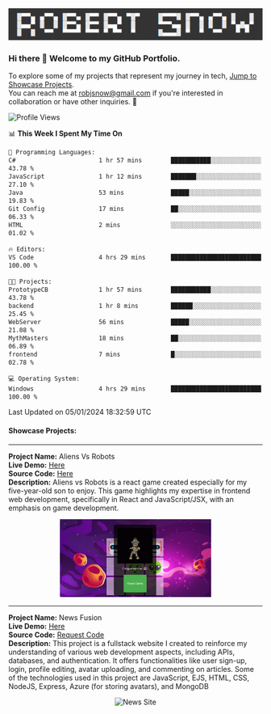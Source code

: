 <img alt="myname" src="assets/name.png" />

### Hi there 👋 Welcome to my GitHub Portfolio.
To explore some of my projects that represent my journey in tech, [Jump to Showcase Projects](#showcase-projects).  
You can reach me at robjsnow@gmail.com if you're interested in collaboration or have other inquiries.  :briefcase:



<!--START_SECTION:waka-->
![Profile Views](http://img.shields.io/badge/Profile%20Views-0-blue)

📊 **This Week I Spent My Time On** 

```text
💬 Programming Languages: 
C#                       1 hr 57 mins        ███████████░░░░░░░░░░░░░░   43.78 % 
JavaScript               1 hr 12 mins        ███████░░░░░░░░░░░░░░░░░░   27.10 % 
Java                     53 mins             █████░░░░░░░░░░░░░░░░░░░░   19.83 % 
Git Config               17 mins             ██░░░░░░░░░░░░░░░░░░░░░░░   06.33 % 
HTML                     2 mins              ░░░░░░░░░░░░░░░░░░░░░░░░░   01.02 % 

🔥 Editors: 
VS Code                  4 hrs 29 mins       █████████████████████████   100.00 % 

🐱‍💻 Projects: 
PrototypeCB              1 hr 57 mins        ███████████░░░░░░░░░░░░░░   43.78 % 
backend                  1 hr 8 mins         ██████░░░░░░░░░░░░░░░░░░░   25.45 % 
WebServer                56 mins             █████░░░░░░░░░░░░░░░░░░░░   21.08 % 
MythMasters              18 mins             ██░░░░░░░░░░░░░░░░░░░░░░░   06.89 % 
frontend                 7 mins              █░░░░░░░░░░░░░░░░░░░░░░░░   02.78 % 

💻 Operating System: 
Windows                  4 hrs 29 mins       █████████████████████████   100.00 % 
```


 Last Updated on 05/01/2024 18:32:59 UTC
<!--END_SECTION:waka-->

<!--
**robjsnow/robjsnow** is a ✨ _special_ ✨ repository because its `README.md` (this file) appears on your GitHub profile.

Here are some ideas to get you started:

- 🔭 I’m currently working on ...
- 🌱 I’m currently learning ...
- 👯 I’m looking to collaborate on ...
- 🤔 I’m looking for help with ...
- 💬 Ask me about ...
- 📫 How to reach me: ...
- 😄 Pronouns: ...
- ⚡ Fun fact: ...
-->

#### Showcase Projects:

---

**Project Name:** Aliens Vs Robots  
**Live Demo:** [Here](https://yellow-water-02e94ce10.4.azurestaticapps.net/)  
**Source Code:** [Here](https://github.com/robjsnow/avr/)  
**Description:** Aliens vs Robots is a react game created especially for my five-year-old son to enjoy. This game highlights my expertise in frontend web development, specifically in React and JavaScript/JSX, with an emphasis on game development.  
<div align="center"><a href="https://yellow-water-02e94ce10.4.azurestaticapps.net/">
  <img src="https://github.com/robjsnow/avr/blob/main/screenshots/avrSS.jpg?raw=true" alt="Dancing Robot" width="300" />
</a></div>

---
**Project Name:**  News Fusion  
**Live Demo:**  [Here](https://newsfusion-3a88334147f8.herokuapp.com/)  
**Source Code:**  [Request Code](mailto:robjsnow@gmailcom)  
**Description:**  This project is a fullstack website I created to reinforce my understanding of various web development aspects, including APIs, databases, and authentication. It offers functionalities like user sign-up, login, profile editing, avatar uploading, and commenting on articles. Some of the technologies used in this project are JavaScript, EJS, HTML, CSS, NodeJS, Express, Azure (for storing avatars), and MongoDB
<div align="center"<a href="https://yellow-water-02e94ce10.4.azurestaticapps.net/">
  <img src="https://ashy-desert-0dbaf2a10.4.azurestaticapps.net/news1.jpeg" alt="News Site" width="300" />
</a></div>

